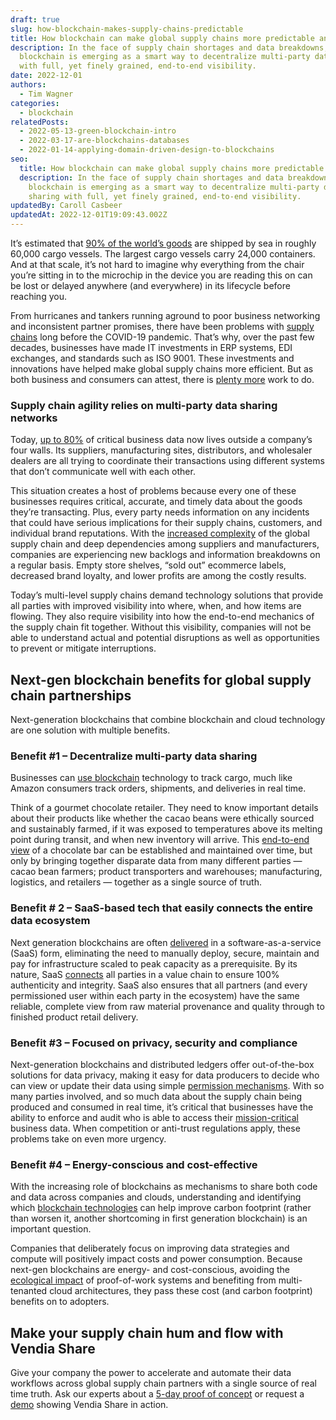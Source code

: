 ```yaml
---
draft: true
slug: how-blockchain-makes-supply-chains-predictable
title: How blockchain can make global supply chains more predictable and efficient
description: In the face of supply chain shortages and data breakdowns, next-gen
  blockchain is emerging as a smart way to decentralize multi-party data sharing
  with full, yet finely grained, end-to-end visibility.
date: 2022-12-01
authors:
  - Tim Wagner
categories:
  - blockchain
relatedPosts:
  - 2022-05-13-green-blockchain-intro
  - 2022-03-17-are-blockchains-databases
  - 2022-01-14-applying-domain-driven-design-to-blockchains
seo:
  title: How blockchain can make global supply chains more predictable and efficient
  description: In the face of supply chain shortages and data breakdowns, next-gen
    blockchain is emerging as a smart way to decentralize multi-party data
    sharing with full, yet finely grained, end-to-end visibility.
updatedBy: Caroll Casbeer
updatedAt: 2022-12-01T19:09:43.002Z
---
```


It’s estimated that [90% of the world’s goods](https://www.weforum.org/agenda/2021/10/global-shortagof-shipping-containers/) are shipped by sea in roughly 60,000 cargo vessels. The largest cargo vessels carry 24,000 containers. And at that scale, it’s not hard to imagine why everything from the chair you’re sitting in to the microchip in the device you are reading this on can be lost or delayed anywhere (and everywhere) in its lifecycle before reaching you.

From hurricanes and tankers running aground to poor business networking and inconsistent partner promises, there have been problems with [supply chains](https://venturebeat.com/datadecisionmakers/using-supply-chain-data-for-better-decision-making/) long before the COVID-19 pandemic. That’s why, over the past few decades, businesses have made IT investments in ERP systems, EDI exchanges, and standards such as ISO 9001. These investments and innovations have helped make global supply chains more efficient. But as both business and consumers can attest, there is [plenty more](https://www.vendia.com/blog/are-blockchains-databases) work to do.

### Supply chain agility relies on multi-party data sharing networks

Today, [up to 80%](https://www.authentic-grp.com/wp-content/uploads/2021/04/Why-supply-chain-digitization-is-no-longer-optional_Infor_Authentic.pdf) of critical business data now lives outside a company’s four walls. Its suppliers, manufacturing sites, distributors, and wholesaler dealers are all trying to coordinate their transactions using different systems that don’t communicate well with each other. 

This situation creates a host of problems because every one of these businesses requires critical, accurate, and timely data about the goods they’re transacting. Plus, every party needs information on any incidents that could have serious implications for their supply chains, customers, and individual brand reputations. With the [increased complexity](https://www.vendia.com/blog/why-is-supply-chain-visibility-important) of the global supply chain and deep dependencies among suppliers and manufacturers, companies are experiencing new backlogs and information breakdowns on a regular basis. Empty store shelves, “sold out” ecommerce labels, decreased brand loyalty, and lower profits are among the costly results.

Today’s multi-level supply chains demand technology solutions that provide all parties with improved visibility into where, when, and how items are flowing. They also require visibility into how the end-to-end mechanics of the supply chain fit together. Without this visibility, companies will not be able to understand actual and potential disruptions as well as opportunities to prevent or mitigate interruptions.

## Next-gen blockchain benefits for global supply chain partnerships

Next-generation blockchains that combine blockchain and cloud technology are one solution with multiple benefits.

### Benefit #1 – Decentralize multi-party data sharing

Businesses can [use blockchain](https://www.vendia.com/blockchain) technology to track cargo, much like Amazon consumers track orders, shipments, and deliveries in real time. 

Think of a gourmet chocolate retailer. They need to know important details about their products like whether the cacao beans were ethically sourced and sustainably farmed, if it was exposed to temperatures above its melting point during transit, and when new inventory will arrive. This [end-to-end view](https://www.vendia.com/blog/3-core-use-cases-for-vendia-share-in-the-semiconductor-industry) of a chocolate bar can be established and maintained over time, but only by bringing together disparate data from many different parties — cacao bean farmers; product transporters and warehouses; manufacturing, logistics, and retailers — together as a single source of truth. 

### Benefit # 2 – SaaS-based tech that easily connects the entire data ecosystem

Next generation blockchains are often [delivered](https://www.vendia.com/case-studies/slalom) in a software-as-a-service (SaaS) form, eliminating the need to manually deploy, secure, maintain and pay for infrastructure scaled to peak capacity as a prerequisite. By its nature, SaaS [connects](https://www.vendia.com/blog/codeless-apis) all parties in a value chain to ensure 100% authenticity and integrity. SaaS also ensures that all partners (and every permissioned user within each party in the ecosystem) have the same reliable, complete view from raw material provenance and quality through to finished product retail delivery.

### Benefit #3 – Focused on privacy, security and compliance

Next-generation blockchains and distributed ledgers offer out-of-the-box solutions for data privacy, making it easy for data producers to decide who can view or update their data using simple [permission mechanisms](https://www.vendia.com/blog/sharing-data-with-fine-grained-control). With so many parties involved, and so much data about the supply chain being produced and consumed in real time, it’s critical that businesses have the ability to enforce and audit who is able to access their [mission-critical](https://www.vendia.com/blog/api-security-graphql) business data. When competition or anti-trust regulations apply, these problems take on even more urgency.

### Benefit #4 – Energy-conscious and cost-effective

With the increasing role of blockchains as mechanisms to share both code and data across companies and clouds, understanding and identifying which [blockchain technologies](vendia.com/product) can help improve carbon footprint (rather than worsen it, another shortcoming in first generation blockchain) is an important question. 

Companies that deliberately focus on improving data strategies and compute will positively impact costs and power consumption. Because next-gen blockchains are energy- and cost-conscious, avoiding the [ecological impact](https://www.vendia.com/blog/vendia-green-blockchain) of proof-of-work systems and benefiting from multi-tenanted cloud architectures, they pass these cost (and carbon footprint) benefits on to adopters.

## Make your supply chain hum and flow with Vendia Share

Give your company the power to accelerate and automate their data workflows across global supply chain partners with a single source of real time truth. Ask our experts about a [5-day proof of concept](vendia.com/poc) or request a [demo](vendia.com/contact-us) showing Vendia Share in action.